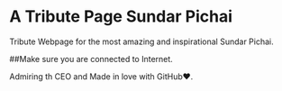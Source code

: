 # A Tribute Page Sundar Pichai
Tribute Webpage for the most amazing and inspirational Sundar Pichai.

##Make sure you are connected to Internet.

Admiring th CEO and Made in love with GitHub❤.

